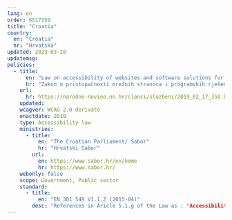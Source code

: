 ```yaml
---
lang: en
order: 6517359
title: "Croatia"
country:
  en: "Croatia"
  hr: "Hrvatska"
updated: 2023-03-28
updatemsg:
policies:
  - title:
      en: "Law on accessibility of websites and software solutions for mobile devices of public sector bodies"
      hr: "Zakon o pristupačnosti mrežnih stranica i programskih rješenja za pokretne uređaje tijela javnog sektora"
    url:
      hr: https://narodne-novine.nn.hr/clanci/sluzbeni/2019_02_17_358.html
    updated: 
    wcagver: WCAG 2.0 derivate
    enactdate: 2019
    type: Accessibility law
    ministries:
      - title:
          en: "The Croatian Parliament/ Sabor"
          hr: "Hrvatski Sabor"
        url:
          en: https://www.sabor.hr/en/home
          hr: https://www.sabor.hr/
    webonly: false
    scope: Government, Public sector
    standard:
      - title:
          en: "EN 301 549 V1.1.2 (2015-04)"
        desc: "References in Aricle 5.1.g of the Law as : "Accessibility requirements that are suitable for the public procurement of products and services of information and communication technologies in Europe""
---
```

